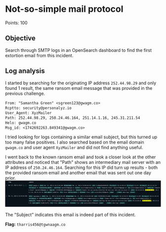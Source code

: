 # Not-so-simple mail protocol

Points: 100

## Objective

Search through SMTP logs in an OpenSearch dashboard to find the first extortion email from this incident.

## Log analysis

I started by searching for the originating IP address `252.44.98.29` and only found 1 result, the same ransom email message that was provided in the previous challenge.

```log
From: "Samantha Green" <sgreen123@gwagm.co>
Rcptto: security@personalyz.io
User_Agent: XyzMailer
Path: 252.44.98.29, 250.24.46.164, 251.14.1.16, 245.31.211.54
Helo: gwagm.co 
Msg_id: <1742692263.849341@gwagm.co>
```

I tried looking for logs containing a similar email subject, but this turned up too many false positives. I also searched based on the email domain `gwagm.co` and user agent `XyzMailer` and did not find anything useful.  

I went back to the known ransom email and took a closer look at the other attributes and noticed that "Path" shows an intermediary mail server with an IP address of `250.24.46.164`.
Searching for this IP did turn up results - both the provided ransom email and another email that was sent out one day prior.
![opensearch_result](<opensearch.png>)

The "Subject" indicates this email is indeed part of this incident.

**Flag:** ```tharris456@tgwnaagm.co```
